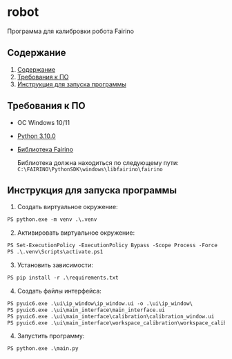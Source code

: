 # robot

Программа для калибровки робота Fairino

## Содержание

1. [Содержание](#содержание)
2. [Требования к ПО](#требования-к-по)
3. [Инструкция для запуска программы](#инструкция-для-запуска-программы)

## Требования к ПО

- ОС Windows 10/11
- [Python 3.10.0](https://www.python.org/ftp/python/3.10.0/python-3.10.0-amd64.exe)
- [Библиотека Fairino](https://github.com/FAIR-INNOVATION/fairino-python-sdk/raw/main/windows/fairino/Robot.cp310-win_amd64.pyd)

    Библиотека должна находиться по следующему пути: `C:\FAIRINO\PythonSDK\windows\libfairino\fairino`

## Инструкция для запуска программы

1. Создать виртуальное окружение:

```ps
PS python.exe -m venv .\.venv
```

2. Активировать виртуальное окружение:

```ps
PS Set-ExecutionPolicy -ExecutionPolicy Bypass -Scope Process -Force
PS .\.venv\Scripts\activate.ps1
```

3. Установить зависимости:

```ps
PS pip install -r .\requirements.txt
```

4. Создать файлы интерфейса:

```ps
PS pyuic6.exe .\ui\ip_window\ip_window.ui -o .\ui\ip_window\
PS pyuic6.exe .\ui\main_interface\main_interface.ui
PS pyuic6.exe .\ui\main_interface\calibration\calibration_window.ui
PS pyuic6.exe .\ui\main_interface\workspace_calibration\workspace_calibration.ui
```

4. Запустить программу:

```ps
PS python.exe .\main.py
```
